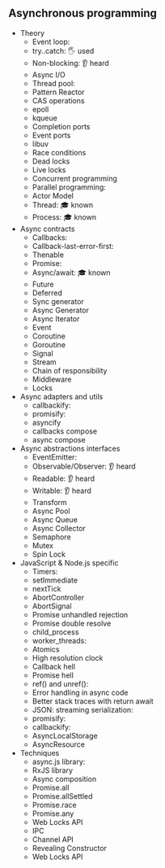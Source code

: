 ## Asynchronous programming

- Theory
  - Event loop: 
  - try..catch: 🖐 used
  - Non-blocking: 👂 heard
  - Async I/O
  - Thread pool: 
  - Pattern Reactor
  - CAS operations
  - epoll
  - kqueue
  - Completion ports
  - Event ports
  - libuv
  - Race conditions
  - Dead locks
  - Live locks
  - Concurrent programming
  - Parallel programming: 
  - Actor Model
  - Thread: 🎓 known
  - Process: 🎓 known
- Async contracts
  - Callbacks: 
  - Callback-last-error-first: 
  - Thenable
  - Promise: 
  - Async/await: 🎓 known
  - Future
  - Deferred
  - Sync generator
  - Async Generator
  - Async Iterator
  - Event
  - Coroutine
  - Goroutine
  - Signal
  - Stream
  - Chain of responsibility
  - Middleware
  - Locks
- Async adapters and utils
  - callbackify: 
  - promisify: 
  - asyncify
  - callbacks compose
  - async compose
- Async abstractions interfaces
  - EventEmitter: 
  - Observable/Observer: 👂 heard
  - Readable: 👂 heard
  - Writable: 👂 heard
  - Transform
  - Async Pool
  - Async Queue
  - Async Collector
  - Semaphore
  - Mutex
  - Spin Lock
- JavaScript & Node.js specific
  - Timers: 
  - setImmediate
  - nextTick
  - AbortController
  - AbortSignal
  - Promise unhandled rejection
  - Promise double resolve
  - child_process
  - worker_threads: 
  - Atomics
  - High resolution clock
  - Callback hell
  - Promise hell
  - ref() and unref(): 
  - Error handling in async code
  - Better stack traces with return await
  - JSON: streaming serialization: 
  - promisify: 
  - callbackify: 
  - AsyncLocalStorage
  - AsyncResource
- Techniques
  - async.js library: 
  - RxJS library
  - Async composition
  - Promise.all
  - Promise.allSettled
  - Promise.race
  - Promise.any
  - Web Locks API
  - IPC
  - Channel API
  - Revealing Constructor
  - Web Locks API
